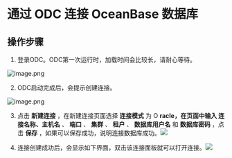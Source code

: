 通过 ODC 连接 OceanBase 数据库 
============================================



操作步骤 
-------------

1. 登录ODC。ODC第一次运行时，加载时间会比较长，请耐心等待。




![image.png](https://help-static-aliyun-doc.aliyuncs.com/assets/img/zh-CN/0475055061/p148887.png "image.png")

2. ODC启动完成后，会提示创建连接。




![image.png](https://help-static-aliyun-doc.aliyuncs.com/assets/img/zh-CN/0475055061/p148888.png "image.png")

3. 点击 **新建连接** ，在新建连接页面选择 **连接模式** 为 O **racle，在页面中输入 连接名称、主机名** 、 **端口** 、 **集群** 、 **租户** 、 **数据库用户名** 和 **数据库密码** ，点击 **保存** ，如果可以保存成功，说明连接数据库成功。![](https://cdn.nlark.com/yuque/0/2020/png/177325/1600748167156-722bcd34-9a22-4402-8d19-aed64ee63d11.png)​

   




<!-- -->

4. 连接创建成功后，会显示如下界面，双击该连接面板就可以打开连接。​​![](https://cdn.nlark.com/yuque/0/2020/png/177325/1600748140317-1788f8b5-1832-4331-a01b-52d3abb9a8f4.png)​

   



